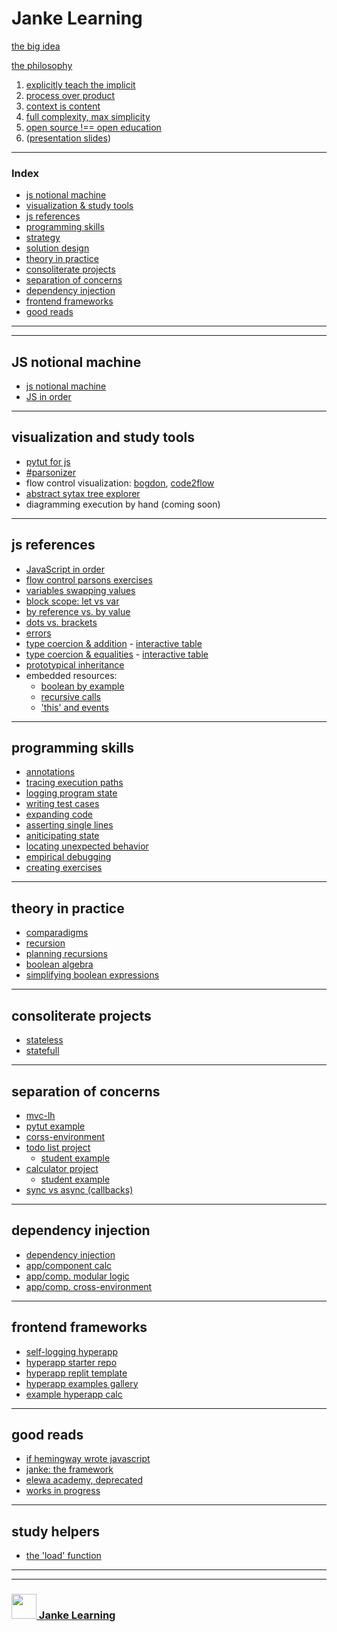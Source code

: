 #  Janke Learning

[the big idea](https://github.com/janke-learning/the-big-idea)    

[the philosophy](https://github.com/janke-learning/fosdem-2019)  
1. [explicitly teach the implicit](https://github.com/janke-learning/fosdem-2019/blob/master/1-explicitly-teach-the-implicit.md)
1. [process over product](https://github.com/janke-learning/fosdem-2019/blob/master/2-process-over-product.md)  
1. [context is content](https://github.com/janke-learning/fosdem-2019/blob/master/3-context-is-content.md)  
1. [full complexity, max simplicity](https://github.com/janke-learning/fosdem-2019/tree/master/4-full-complexity-max-simplicity)  
1. [open source !== open education](https://github.com/janke-learning/fosdem-2019/blob/master/5-open-source-open-education.md)  
1. ([presentation slides](https://janke-learning.github.io/fosdem-2019/#/)) 

---

### Index
* [js notional machine](#js-notional-machine)
* [visualization & study tools](#visualization-and-study-tools) 
* [js references](#js-references)  
* [programming skills](#programming-skills) 
* [strategy]()
* [solution design]()
* [theory in practice](#theory-in-practice)  
* [consoliterate projects](#consoliterate-projects)  
* [separation of concerns](#separation-of-concerns)  
* [dependency injection](#dependency-injection)  
* [frontend frameworks](#frontend-frameworks)  
* [good reads](#good-reads)   

---
---

## JS notional machine

* [js notional machine](https://github.com/janke-learning/js-notional-machine)
* [JS in order](https://github.com/janke-learning/js-notional-machine/blob/master/javascript-in-order.md) 



---

## visualization and study tools

* [pytut for js](http://pythontutor.com/javascript.html#)
* [#parsonizer](https://github.com/janke-learning/parsonizer)
* flow control visualization: [bogdon](https://bogdan-lyashenko.github.io/js-code-to-svg-flowchart/docs/live-editor/index.html), [code2flow](https://code2flow.com/app)  
* [abstract sytax tree explorer](https://astexplorer.net)
* diagramming execution by hand (coming soon)

---

## js references

* [JavaScript in order](https://github.com/janke-learning/js-notional-machine/blob/master/javascript-in-order.md) 
* [flow control parsons exercises](https://github.com/janke-learning/parsons-control-flow)   
* [variables swapping values](https://github.com/janke-learning/value-swap)  
* [block scope: let vs var](https://github.com/janke-learning/block-scope-let-vs-var/blob/master/README.md)  
* [by reference vs. by value](https://github.com/janke-learning/reference-vs-value) 
* [dots vs. brackets](https://github.com/janke-learning/dots-vs-brackets)  
* [errors](https://github.com/janke-learning/errors) 
* [type coercion & addition](https://github.com/janke-learning/addition-coercion) - [interactive table](https://janke-learning.github.io/arithmetic-coercion/)  
* [type coercion & equalities](https://github.com/janke-learning/equalities-coercion) - [interactive table](https://janke-learning.github.io/equalities-coercion)   
* [prototypical inheritance](https://github.com/janke-learning/prototypical-inheritance/tree/master)
* embedded resources:
  * [boolean by example](https://github.com/janke-learning/boolean-by-example) 
  * [recursive calls](https://github.com/janke-learning/recursive-calls) 
  * ['this' and events](https://janke-learning.github.io/fosdem-2019/4-full-complexity-max-simplicity/index.html) 

---

## programming skills

* [annotations]()
* [tracing execution paths](https://github.com/janke-learning/execution-paths)
* [logging program state](https://github.com/janke-learning/trace-and-log)
* [writing test cases](https://github.com/janke-learning/test-cases)
* [expanding code](https://github.com/janke-learning/expanding)
* [asserting single lines](https://github.com/janke-learning/trace-and-assert)
* [aniticipating state]()
* [locating unexpected behavior]()
* [empirical debugging]()
* [creating exercises]()


---

## theory in practice
* [comparadigms](https://github.com/janke-learning/comparadigms)
* [recursion](https://github.com/janke-learning/recursion) 
* [planning recursions](https://github.com/janke-learning/fosdem-2019/blob/master/2-process-over-product.md) 
* [boolean algebra](https://github.com/janke-learning/boolean-algebra) 
* [simplifying boolean expressions](https://github.com/janke-learning/simplifying-boolean-expressions)

---

## consoliterate projects
* [stateless](https://github.com/janke-learning/stateless-demo-project) 
* [statefull](https://github.com/janke-learning/statefull-project-demo) 

---

## separation of concerns
* [mvc-lh](https://github.com/janke-learning/mvc-lh)   
* [pytut example](https://github.com/janke-learning/mvclh-pytut-example)   
* [corss-environment](https://github.com/janke-learning/cross-environment-mvclh)  
* [todo list project](https://github.com/janke-learning/todo-list-mvclh-project)   
    * [student example](https://github.com/Joaoviana/mvc-lh-todo-list)  
* [calculator project](https://github.com/janke-learning/calc-mvclh-project)  
    * [student example](https://github.com/Joaoviana/mvc-lh-clean-calc) 
* [sync vs async (callbacks)](https://github.com/janke-learning/sync-async-mvclh)  

---

## dependency injection
* [dependency injection](https://github.com/elewa-academy/dependency-injection)  
* [app/component calc](https://github.com/elewa-academy/app-component-calc)  
* [app/comp. modular logic](https://github.com/elewa-academy/app-component-modular-logic)  
* [app/comp. cross-environment](https://github.com/elewa-academy/app-component-cross-environment)  

---

## frontend frameworks
* [self-logging hyperapp](https://github.com/janke-learning/self-logging-hyperapp)  
* [hyperapp starter repo](https://github.com/janke-learning/hyperapp-starter-basic)  
* [hyperapp replit template](https://repl.it/@colevandersWands/hyperapp-starter-basic)  
* [hyperapp examples gallery](https://repl.it/@colevandersWands/hyperapp-examples-gallery)
* [example hyperapp calc](https://repl.it/@colevandersWands/hyperapping-calc-1)  


---

## good reads
* [if hemingway wrote javascript](https://github.com/janke-learning/if-hemingway) 
* [janke: the framework](https://github.com/janke-learning/janke-the-framework)  
* [elewa academy, deprecated](https://github.com/elewa-academy)   
* [works in progress](https://github.com/colevanderswands/top)   

---
  
## study helpers
* [the 'load' function](https://github.com/janke-learning/load)
      
___
___
### <a href="http://janke-learning.org" target="_blank"><img src="https://user-images.githubusercontent.com/18554853/50098409-22575780-021c-11e9-99e1-962787adaded.png" width="40" height="40"></img> Janke Learning</a>
